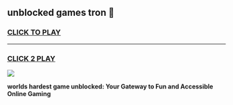 
## unblocked games tron 👋
<h3>
<a href="https://premium.freeplayer.one?title=unblocked_games_tron&ref=13F">CLICK TO PLAY</a></h3>
<hr>

<h3>
<a href="https://premium.freeplayer.one?title=unblocked_games_tron&ref=13F">CLICK 2 PLAY</a>
  
</h3>

<a href="https://premium.freeplayer.one?title=unblocked_games_tron&ref=12F/"><img src="https://clearcache.store/games.png"></a>


**worlds hardest game unblocked: Your Gateway to Fun and Accessible Online Gaming**
